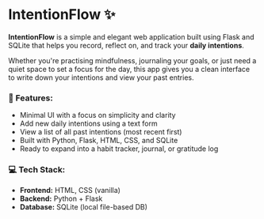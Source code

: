 # IntentionFlow ✨

**IntentionFlow** is a simple and elegant web application built using Flask and SQLite that helps you record, reflect on, and track your **daily intentions**.

Whether you're practising mindfulness, journaling your goals, or just need a quiet space to set a focus for the day, this app gives you a clean interface to write down your intentions and view your past entries.

### 🌟 Features:
- Minimal UI with a focus on simplicity and clarity
- Add new daily intentions using a text form
- View a list of all past intentions (most recent first)
- Built with Python, Flask, HTML, CSS, and SQLite
- Ready to expand into a habit tracker, journal, or gratitude log

### 💻 Tech Stack:
- **Frontend:** HTML, CSS (vanilla)
- **Backend:** Python + Flask
- **Database:** SQLite (local file-based DB)
